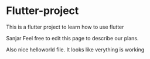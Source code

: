 # Flutter-project
This is a flutter project to learn how to use flutter

Sanjar Feel free to edit this page to describe our plans.

Also nice helloworld file. It looks like verything is working
